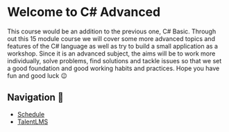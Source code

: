 # Welcome to C# Advanced 

This course would be an addition to the previous one, C# Basic. Through out this 15 module course we will cover some more advanced topics and features of the C# language as well as try to build a small application as a workshop. Since it is an advanced subject, the aims will be to work more individually, solve problems, find solutions and tackle issues so that we set a good foundation and good working habits and practices. Hope you have fun and good luck 😉 

## Navigation 🧭

* [Schedule](https://docs.google.com/spreadsheets/d/1QfQlzF1qtrpWC7tX2fTUYQcfajz1uUwR/edit?usp=sharing&ouid=106882451429375923930&rtpof=true&sd=true)
* [TalentLMS](https://academyforprogramming-seavusedu.talentlms.com/index)
